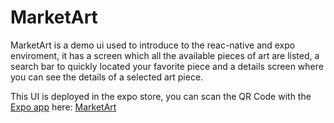 # MarketArt

MarketArt is a demo ui used to introduce to the reac-native and expo enviroment, it has a screen which all the available pieces of art are listed,
a search bar to quickly located your favorite piece and a details screen where you can see the details of a selected art piece. 

This UI is deployed in the expo store, you can scan the QR Code with the [Expo app](https://expo.dev/client) here: [MarketArt](https://expo.dev/@cristopxer/marketart)
